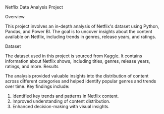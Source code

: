 Netflix Data Analysis Project

Overview

This project involves an in-depth analysis of Netflix's dataset using Python, Pandas, and Power BI. The goal is to uncover insights about the content available on Netflix, including trends in genres, release years, and ratings.


Dataset

The dataset used in this project is sourced from Kaggle. It contains information about Netflix shows, including titles, genres, release years, ratings, and more.
Results


The analysis provided valuable insights into the distribution of content across different categories and helped identify popular genres and trends over time. Key findings include:

1. Identified key trends and patterns in Netflix content.
2. Improved understanding of content distribution.
3. Enhanced decision-making with visual insights.
